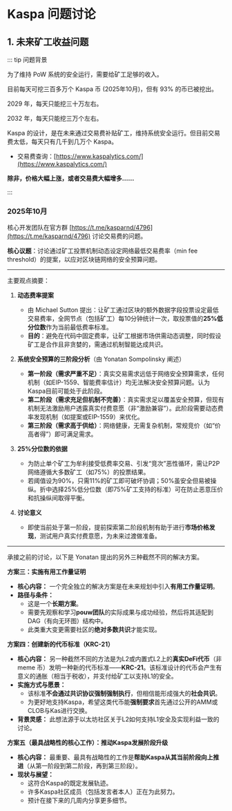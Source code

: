 # Kaspa 问题讨论


## 1. 未来矿工收益问题

::: tip 问题背景

为了维持 PoW 系统的安全运行，需要给矿工足够的收入。

目前每天可挖三百多万个 Kaspa 币 (2025年10月)，但有 93% 的币已被挖出。

2029 年，每天只能挖三十万左右。

2032 年，每天只能挖三万个左右。

Kaspa 的设计，是在未来通过交易费补贴矿工，维持系统安全运行。但目前交易费太低，每天只有几千到几万个 Kaspa。

- 交易费查询：[https://www.kaspalytics.com/](https://www.kaspalytics.com/)

**除非，价格大幅上涨，或者交易费大幅增多……**

:::

### 2025年10月

核心开发团队在官方群 [https://t.me/kasparnd/4796](https://t.me/kasparnd/4796) 讨论交易费的问题。

**核心议题**：讨论通过矿工投票机制动态设定网络最低交易费率（min fee threshold）的提案，以应对区块链网络的安全预算问题。

---

主要观点摘要：

1. **动态费率提案**  
   - 由 Michael Sutton 提出：让矿工通过区块的额外数据字段投票设定最低交易费率，全网节点（包括矿工）每10分钟统计一次，取投票值的**25%低分位数**作为当前最低费率标准。  
   - **目的**：避免在代码中固定费率，让矿工根据市场供需动态调整，同时假设矿工是合作且非贪婪的，需通过机制智能达成共识。

2. **系统安全预算的三阶段分析**（由 Yonatan Sompolinsky 阐述）  
   - **第一阶段（需求严重不足）**：真实交易需求远低于网络安全预算需求，任何机制（如EIP-1559、智能费率估计）均无法解决安全预算问题。认为Kaspa目前可能处于此阶段。  
   - **第二阶段（需求充足但机制不完善）**：真实需求足以覆盖安全预算，但现有机制无法激励用户透露真实付费意愿（非“激励兼容”）。此阶段需要动态费率发现机制（如提案或EIP-1559）来优化。  
   - **第三阶段（需求高于供给）**：网络健康，无需复杂机制，常规竞价（如“价高者得”）即可满足需求。

3. **25%分位数的依据**  
   - 为防止单个矿工为牟利接受低费率交易、引发“竞次”恶性循环，需让P2P网络遵循大多数矿工（如75%）的投票结果。  
   - 若阈值设为90%，只需11%的矿工即可破坏协调；50%虽安全但易被操纵。折中选择25%低分位数（即75%矿工支持的标准）可在防止恶意压价和抗操纵间取得平衡。

4. **讨论意义**  
   - 即使当前处于第一阶段，提前探索第二阶段机制有助于进行**市场价格发现**，测试用户真实付费意愿，为未来过渡做准备。


---

承接之前的讨论，以下是 Yonatan 提出的另外三种截然不同的解决方案。

**方案三：实施有用工作量证明**
*   **核心内容：** 一个完全独立的解决方案是在未来规划中引入**有用工作量证明**。
*   **路径与条件：**
    *   这是一个**长期方案**。
    *   需要先观察和学习**pouw团队**的实际成果与成功经验，然后将其适配到DAG（有向无环图）结构中。
    *   此类重大变更需要社区的**绝对多数共识**才能实现。

**方案四：创建新的代币标准（KRC-21）**
*   **核心内容：** 另一种截然不同的方法是为L2或内置式L2上的**真实DeFi代币**（非 meme 币）发明一种新的代币标准——**KRC-21**。该标准设计的代币会产生有意义的通胀（相当于税收），并支付给矿工以支持L1的安全。
*   **实施方式与愿景：**
    *   该标准**不会通过共识协议强制强制执行**，但相信能形成强大的**社会共识**。
    *   为更好地支持Kaspa，希望这类代币能**强制要求**首先通过公开的AMM或CLOB与Kas进行交换。
*   **背景灵感：** 此想法源于以太坊社区关于L2如何支持L1安全及实现利益一致的讨论。

**方案五（最具战略性的核心工作）：推动Kaspa发展阶段升级**
*   **核心内容：** 最重要、最具有战略性的工作是**帮助Kaspa从其当前阶段向上推进**（从第一阶段到第二阶段，再到第三阶段）。
*   **现状与展望：**
    *   这符合Kaspa的既定发展轨迹。
    *   许多Kaspa社区成员（包括发言者本人）正在为此努力。
    *   预计在接下来的几周内分享更多细节。

